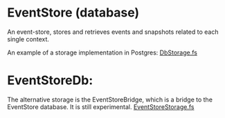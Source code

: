 # EventStore (database) 
An event-store, stores and retrieves events and snapshots related to each single context.

An example of a storage implementation in Postgres: 
[DbStorage.fs](https://github.com/tonyx/Sharpino/blob/main/Sharpino.Lib/PgEventStore.fs)

# EventStoreDb:

The alternative storage is the EventStoreBridge, which is a bridge to the EventStore database.
It is still experimental.
[EventStoreStorage.fs](https://github.com/tonyx/Sharpino/blob/main/Sharpino.Lib/EventStoreStorage.fs)


